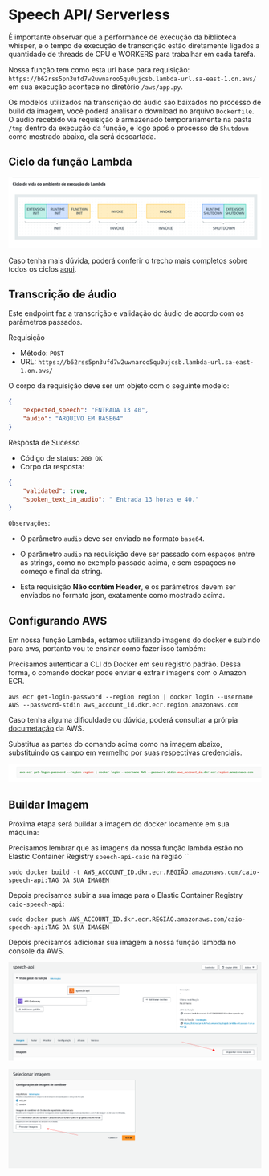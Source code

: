 # Speech API/ Serverless

É importante observar que a performance de execução da biblioteca whisper, e o tempo de execução de transcrição estão diretamente ligados a quantidade de threads de CPU e WORKERS para trabalhar em cada tarefa.

Nossa função tem como esta url base para requisição: `https://b62rss5pn3ufd7w2uwnaroo5qu0ujcsb.lambda-url.sa-east-1.on.aws/` em sua execução acontece no diretório `/aws/app.py`.

Os modelos utilizados na transcrição do áudio são baixados no processo de build da imagem, você poderá analisar o download no arquivo `Dockerfile`. O audio recebido via requisição é armazenado temporariamente na pasta `/tmp` dentro da execução da função, e logo apoś o processo de `Shutdown` como mostrado abaixo, ela será descartada.

## Ciclo da função Lambda

![reserve](../assets/lifeCicleLambda.png)

Caso tenha mais dúvida, poderá conferir o trecho mais completos sobre todos os ciclos [aqui](https://docs.aws.amazon.com/pt_br/lambda/latest/dg/lambda-runtime-environment.html).

## Transcrição de áudio

Este endpoint faz a transcrição e validação do áudio de acordo com os parâmetros passados.

Requisição
- Método: `POST`
- URL: `https://b62rss5pn3ufd7w2uwnaroo5qu0ujcsb.lambda-url.sa-east-1.on.aws/`

O corpo da requisição deve ser um objeto com o seguinte modelo:

```json
{
	"expected_speech": "ENTRADA 13 40",
	"audio": "ARQUIVO EM BASE64"
}
```
Resposta de Sucesso
- Código de status: `200 OK`
- Corpo da resposta:
```json
{
	"validated": true,
	"spoken_text_in_audio": " Entrada 13 horas e 40."
}
```

`Observações`:

- O parâmetro `audio` deve ser enviado no formato `base64`.

- O parâmetro `audio` na requisição deve ser passado com espaços entre as strings, como no exemplo passado acima, e sem espaçoes no começo e final da string.

- Esta requisição **Não contém Header**, e os parâmetros devem ser enviados no formato json, exatamente como mostrado acima.



## Configurando AWS

Em nossa função Lambda, estamos utilizando imagens do docker e subindo para aws, portanto vou te ensinar como fazer isso também:

Precisamos autenticar a CLI do Docker em seu registro padrão. Dessa forma, o comando docker pode enviar e extrair imagens com o Amazon ECR.

```
aws ecr get-login-password --region region | docker login --username AWS --password-stdin aws_account_id.dkr.ecr.region.amazonaws.com
```

Caso tenha alguma dificuldade ou dúvida, poderá consultar a prórpia [documetação](https://docs.aws.amazon.com/AmazonECR/latest/userguide/getting-started-cli.html) da AWS.

Substitua as partes do comando acima como na imagem abaixo, substituindo os campo em vermelho por suas respectivas credenciais.

![reserve](../assets/loginAws.png)

## Buildar Imagem

Próxima etapa será buildar a imagem do docker locamente em sua máquina:

Precisamos lembrar que as imagens da nossa função lambda estão no  Elastic Container Registry `speech-api-caio` na região ``

```
sudo docker build -t AWS_ACCOUNT_ID.dkr.ecr.REGIÃO.amazonaws.com/caio-speech-api:TAG DA SUA IMAGEM
```

Depois precisamos subir a sua image para o Elastic Container Registry `caio-speech-api`:

```
sudo docker push AWS_ACCOUNT_ID.dkr.ecr.REGIÃO.amazonaws.com/caio-speech-api:TAG DA SUA IMAGEM
```

Depois precisamos adicionar sua imagem a nossa função lambda no console da AWS.

![](../assets/uploadImageDocker.png)

![](../assets/uploadImageDocker2.png)
